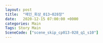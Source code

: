 ```yaml
---
layout: post
title:  "메인_회상_013~028장"
date:   2020-12-15 07:00:00 +0000
categories: Main
Tags: Story Main
SceneCode: ["scene_skip_cp013-028_q1_s10"]
---
```

